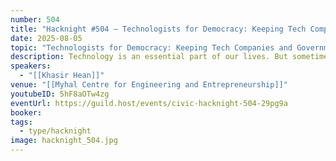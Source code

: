 ```yaml
---
number: 504
title: "Hacknight #504 – Technologists for Democracy: Keeping Tech Companies and Government Accountable to the People"
date: 2025-08-05
topic: "Technologists for Democracy: Keeping Tech Companies and Government Accountable to the People"
description: Technology is an essential part of our lives. But sometimes tech actively works against the public's best interests for a healthy democracy. This is what we've been doing to fix that.
speakers:
  - "[[Khasir Hean]]"
venue: "[[Myhal Centre for Engineering and Entrepreneurship]]"
youtubeID: 5hF8aOTw4zg
eventUrl: https://guild.host/events/civic-hacknight-504-29pg9a
booker:
tags:
  - type/hacknight
image: hacknight_504.jpg
---
```

